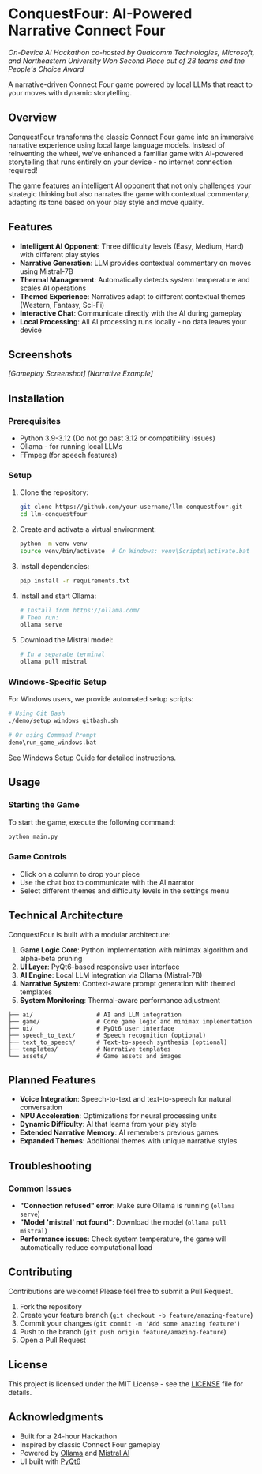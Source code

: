 # ConquestFour: AI-Powered Narrative Connect Four

*On-Device AI Hackathon co-hosted by Qualcomm Technologies, Microsoft, and Northeastern University*
*Won Second Place out of 28 teams and the People's Choice Award*

A narrative-driven Connect Four game powered by local LLMs that react to your moves with dynamic storytelling.

## Overview

ConquestFour transforms the classic Connect Four game into an immersive narrative experience using local large language models. Instead of reinventing the wheel, we've enhanced a familiar game with AI-powered storytelling that runs entirely on your device - no internet connection required!

The game features an intelligent AI opponent that not only challenges your strategic thinking but also narrates the game with contextual commentary, adapting its tone based on your play style and move quality.

## Features

- **Intelligent AI Opponent**: Three difficulty levels (Easy, Medium, Hard) with different play styles
- **Narrative Generation**: LLM provides contextual commentary on moves using Mistral-7B
- **Thermal Management**: Automatically detects system temperature and scales AI operations
- **Themed Experience**: Narratives adapt to different contextual themes (Western, Fantasy, Sci-Fi)
- **Interactive Chat**: Communicate directly with the AI during gameplay
- **Local Processing**: All AI processing runs locally - no data leaves your device

## Screenshots

*[Gameplay Screenshot]* *[Narrative Example]*

## Installation

### Prerequisites

- Python 3.9-3.12 (Do not go past 3.12 or compatibility issues)
- Ollama - for running local LLMs
- FFmpeg (for speech features)

### Setup

1. Clone the repository:
   ```bash
   git clone https://github.com/your-username/llm-conquestfour.git
   cd llm-conquestfour
   ```

2. Create and activate a virtual environment:
   ```bash
   python -m venv venv
   source venv/bin/activate  # On Windows: venv\Scripts\activate.bat
   ```

3. Install dependencies:
   ```bash
   pip install -r requirements.txt
   ```

4. Install and start Ollama:
   ```bash
   # Install from https://ollama.com/
   # Then run:
   ollama serve
   ```

5. Download the Mistral model:
   ```bash
   # In a separate terminal
   ollama pull mistral
   ```

### Windows-Specific Setup

For Windows users, we provide automated setup scripts:

```bash
# Using Git Bash
./demo/setup_windows_gitbash.sh

# Or using Command Prompt
demo\run_game_windows.bat
```

See Windows Setup Guide for detailed instructions.

## Usage

### Starting the Game

To start the game, execute the following command:

```bash
python main.py
```

### Game Controls

- Click on a column to drop your piece
- Use the chat box to communicate with the AI narrator
- Select different themes and difficulty levels in the settings menu

## Technical Architecture

ConquestFour is built with a modular architecture:

1. **Game Logic Core**: Python implementation with minimax algorithm and alpha-beta pruning
2. **UI Layer**: PyQt6-based responsive user interface
3. **AI Engine**: Local LLM integration via Ollama (Mistral-7B)
4. **Narrative System**: Context-aware prompt generation with themed templates
5. **System Monitoring**: Thermal-aware performance adjustment

```
├── ai/                  # AI and LLM integration
├── game/                # Core game logic and minimax implementation
├── ui/                  # PyQt6 user interface
├── speech_to_text/      # Speech recognition (optional)
├── text_to_speech/      # Text-to-speech synthesis (optional)
├── templates/           # Narrative templates
└── assets/              # Game assets and images
```

## Planned Features

- **Voice Integration**: Speech-to-text and text-to-speech for natural conversation
- **NPU Acceleration**: Optimizations for neural processing units
- **Dynamic Difficulty**: AI that learns from your play style
- **Extended Narrative Memory**: AI remembers previous games
- **Expanded Themes**: Additional themes with unique narrative styles

## Troubleshooting

### Common Issues

- **"Connection refused" error**: Make sure Ollama is running (`ollama serve`)
- **"Model 'mistral' not found"**: Download the model (`ollama pull mistral`)
- **Performance issues**: Check system temperature, the game will automatically reduce computational load

## Contributing

Contributions are welcome! Please feel free to submit a Pull Request.

1. Fork the repository
2. Create your feature branch (`git checkout -b feature/amazing-feature`)
3. Commit your changes (`git commit -m 'Add some amazing feature'`)
4. Push to the branch (`git push origin feature/amazing-feature`)
5. Open a Pull Request

## License

This project is licensed under the MIT License - see the [LICENSE](LICENSE) file for details.

## Acknowledgments

- Built for a 24-hour Hackathon
- Inspired by classic Connect Four gameplay
- Powered by [Ollama](https://ollama.com/) and [Mistral AI](https://mistral.ai/)
- UI built with [PyQt6](https://www.riverbankcomputing.com/software/pyqt/)
